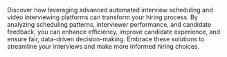 Discover how leveraging advanced automated interview scheduling and video interviewing platforms can transform your hiring process. By analyzing scheduling patterns, interviewer performance, and candidate feedback, you can enhance efficiency, improve candidate experience, and ensure fair, data-driven decision-making. Embrace these solutions to streamline your interviews and make more informed hiring choices.
